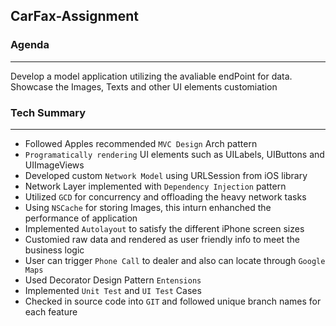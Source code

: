 ## CarFax-Assignment

### Agenda
---
Develop a model application utilizing the avaliable endPoint for data. Showcase the Images, Texts and other UI elements customiation

### Tech Summary 
---
* Followed Apples recommended `MVC Design` Arch pattern
* `Programatically rendering` UI elements such as UILabels, UIButtons and UIImageViews
* Developed custom `Network Model` using URLSession from iOS library
* Network Layer implemented with `Dependency Injection` pattern
* Utilized `GCD` for concurrency and offloading the heavy network tasks
* Using `NSCache` for storing Images, this inturn enhanched the performance of application
* Implemented `Autolayout` to satisfy the different iPhone screen sizes
* Customied raw data and rendered as user friendly info to meet the business logic
* User can trigger `Phone Call` to dealer and also can locate through `Google Maps`
* Used Decorator Design Pattern `Entensions`
* Implemented `Unit Test` and `UI Test` Cases
* Checked in source code into `GIT` and followed unique branch names for each feature
